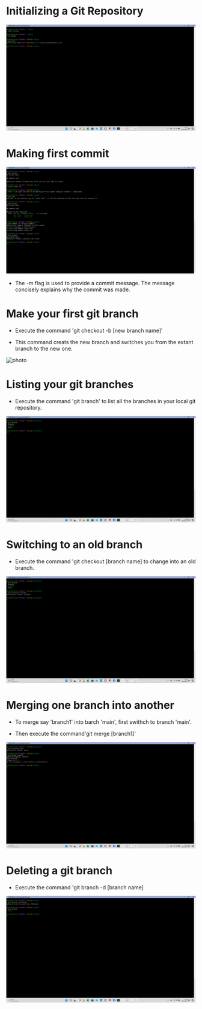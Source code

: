 # Initializing a Git Repository

![photo](Images/gitinit.png)


# Making first commit

![photo](Images/gitcommit.png)

* The -m flag is used to provide a commit message. The message concisely explains why the commit was made.

# Make your first git branch

* Execute the command 'git checkout -b [new branch name]'

*  This command creats the new branch and switches you from the extant branch to the new one.

![photo](Images/branch2.png)


# Listing your git branches

* Execute the command 'git branch' to list all the branches in your local git repository.

![photo](Images/branch.png)


# Switching to an old branch

* Execute the command 'git checkout [branch name] to change into an old branch.

![photo](Images/branch1.png)


# Merging one branch into another

* To merge say 'branch1' into barch 'main', first swithch to branch 'main'.

*  Then execute the command'git merge [branch1]'

![photo](Images/merge.png)


# Deleting a git branch

* Execute the command 'git branch -d [branch name]

![photo](Images/branch-d.png)
